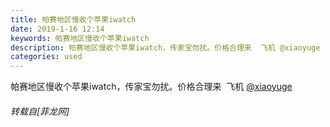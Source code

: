 ```yaml
---
title: 帕赛地区慢收个苹果iwatch
date: 2019-1-16 12:14
keywords: 帕赛地区慢收个苹果iwatch
description: 帕赛地区慢收个苹果iwatch，传家宝勿扰。价格合理来  飞机 @xiaoyuge
categories: used
---
```

<td class="t_f" id="postmessage_2706198">

帕赛地区慢收个苹果iwatch，传家宝勿扰。价格合理来  飞机 <a href="http://www.flw.ph/home.php?mod=space&amp;uid=55843" target="_blank">@xiaoyuge</a></td>
###### 转载自[菲龙网]